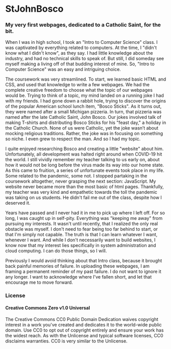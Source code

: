 # StJohnBosco

### My very first webpages, dedicated to a Catholic Saint, for the bit.

When I was in high school, I took an "Intro to Computer Science" class. I was captivated by everything related to computers. At the time, I "didn't know what I didn't know", as they say. I had little knowledge about the industry, and had no technical skills to speak of. But still, I did someday see myself making a living off of that budding interest of mine. So, "Intro to Computer Science" was an easy and intriguing choice.

The coursework was very streamlined. To start, we learned basic HTML and CSS, and used that knowledge to write a few webpages. We had the complete creative freedom to choose what the topic of our webpages would be. Trying to think of a topic, my mind landed on a running joke I had with my friends. I had gone down a rabbit hole, trying to discover the origins of the popular American school lunch item, "Bosco Sticks". As it turns out, they were named after a small Michigan pizzeria. In turn, that pizzeria was named after the late Catholic Saint, John Bosco. Our jokes involved talk of making T-shirts and distributing Bosco Sticks for his "feast day," a holiday in the Catholic Church. None of us were Catholic, yet the joke wasn’t about mocking religious traditions. Rather, the joke was in focusing on something so niche. I even grew to respect the man. And so I had my topic.

I quite enjoyed researching Bosco and creating a little "website" about him. Unfortunately, all development was halted right around when COVID-19 hit the world. I still vividly remember my teacher talking to us early on, about how it would not be long before the virus made its way into our home state. As this came to fruition, a series of unfortunate events took place in my life. Some related to the pandemic, some not. I stopped partaking in the coursework altogether, never grasping the next section: JavaScript. My website never became more than the most basic of html pages. Thankfully, my teacher was very kind and empathetic towards the toll the pandemic was taking on us students. He didn't fail me out of the class, despite how I deserved it.

Years have passed and I never had it in me to pick up where I left off. For so long, I was caught up in self-pity. Everything was "keeping me away" from pursuing my interests. It wasn't until recently, that I realized the only real obstacle was myself. I don't need to fear being too far behind to start, or that I'm simply not capable. The truth is that I can learn whatever I want, whenever I want. And while I don't necessarily want to build websites, I know now that my interest lies specifically in system administration and cloud computing. I can do those things, so I will.

Previously I would avoid thinking about that Intro class, because it brought back painful memories of failure. In uploading these webpages, I am framing a permanent reminder of my past failure. I do not want to ignore it any longer. I want to acknowledge where I've fallen short, and let that encourage me to move forward. 

### License

#### Creative Commons Zero v1.0 Universal

The Creative Commons CC0 Public Domain Dedication waives copyright interest in a work you've created and dedicates it to the world-wide public domain. Use CC0 to opt out of copyright entirely and ensure your work has the widest reach. As with the Unlicense and typical software licenses, CC0 disclaims warranties. CC0 is very similar to the Unlicense.
